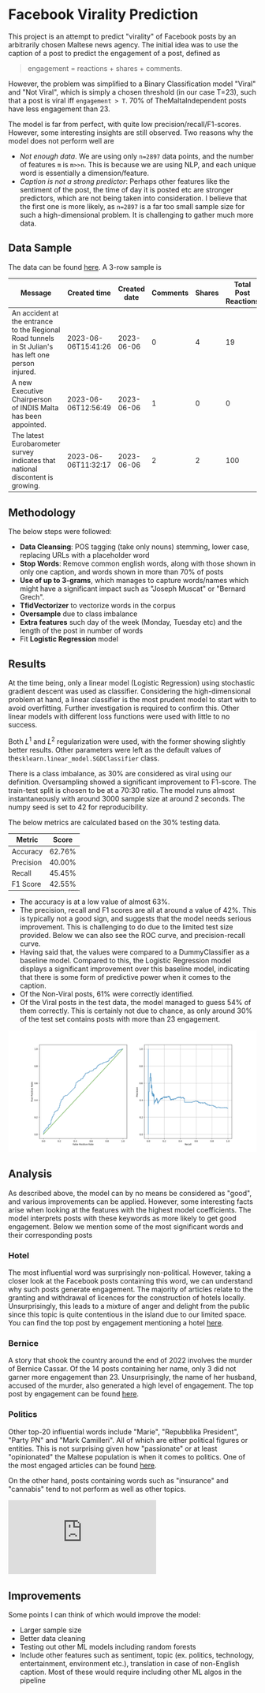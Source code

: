 # Facebook Virality Prediction

This project is an attempt to predict "virality" of Facebook posts by an arbitrarily chosen Maltese news agency. The initial idea was to use the caption of a post to predict the engagement of a post, defined as

> engagement = reactions + shares + comments.

However, the problem was simplified to a Binary Classification model "Viral" and "Not Viral", which is simply a chosen threshold (in our case T=23), such that a post is viral iff `engagement > T`. 70% of TheMaltaIndependent posts have less engagement than 23. 

The model is far from perfect, with quite low precision/recall/F1-scores. However, some interesting insights are still observed. Two reasons why the model does not perform well are
- *Not enough data*. We are using only `n=2897` data points, and the number of features `m` is `m>>n`. This is because we are using NLP, and each unique word is essentially a dimension/feature.
- *Caption is not a strong predictor*: Perhaps other features like the sentiment of the post, the time of day it is posted etc are stronger predictors, which are not being taken into consideration. 
I believe that the first one is more likely, as `n=2897` is a far too small sample size for such a high-dimensional problem. It is challenging to gather much more data. 
## Data Sample
The data can be found [here](https://docs.google.com/spreadsheets/d/1mGNZX6qb7hMnKa9va_cyTjJm-B9RGV225U_JzEZryHw/edit#gid=0). A 3-row sample is

| Message                                                                                              | Created time             | Created date | Comments | Shares | Total Post Reactions | tot_engagement | engagement |
|------------------------------------------------------------------------------------------------------|--------------------------|--------------|----------|--------|----------------------|----------------|------------|
| An accident at the entrance to the Regional Road tunnels in St Julian's has left one person injured. | 2023-06-06T15:41:26 |   2023-06-06 |        0 |      4 |                   19 |             23 |          0 |
| A new Executive Chairperson of INDIS Malta has been appointed.                                       | 2023-06-06T12:56:49 |   2023-06-06 |        1 |      0 |                    0 |              1 |          0 |
| The latest Eurobarometer survey indicates that national discontent is growing.                       | 2023-06-06T11:32:17 |   2023-06-06 |        2 |      2 |                   100 |             104 |          1 |

## Methodology
The below steps were followed:
- **Data Cleansing**: POS tagging (take only nouns) stemming, lower case, replacing URLs with a placeholder word
- **Stop Words**: Remove common english words, along with those shown in only one caption, and words shown in more than 70% of posts
- **Use of up to 3-grams**, which manages to capture words/names which might have a significant impact such as "Joseph Muscat" or "Bernard Grech".
- **TfidVectorizer** to vectorize words in the corpus
-  **Oversample** due to class imbalance
- **Extra features** such day of the week (Monday, Tuesday etc) and the length of the post in number of words
- Fit **Logistic Regression** model

## Results
At the time being, only a linear model (Logistic Regression) using stochastic gradient descent was used as classifier. Considering the high-dimensional problem at hand, a linear classifier is the most prudent model to start with to avoid overfitting. Further investigation is required to confirm this. Other linear models with different loss functions were used with little to no success. 

Both $L^1$ and $L^2$ regularization were used, with the former showing slightly better results. Other parameters were left as the default values of the`sklearn.linear_model.SGDClassifier` class.

There is a class imbalance, as 30% are considered as viral using our definition. Oversampling showed a significant improvement to F1-score. The train-test split is chosen to be at a 70:30 ratio. The model runs almost instantaneously with around 3000 sample size at around 2 seconds. The numpy seed is set to 42 for reproducibility.

The below metrics are calculated based on the 30% testing data.

| Metric | Score  |
|--|--------|
| Accuracy | 62.76% |
| Precision | 40.00% |
| Recall | 45.45% |
| F1 Score | 42.55% |

- The accuracy is at a low value of almost 63%.
- The precision, recall and F1 scores are all at around a value of 42%. This is typically not a good sign, and suggests that the model needs serious improvement. This is challenging to do due to the limited test size provided. Below we can also see the ROC curve, and precision-recall curve. 
- Having said that, the values were compared to a DummyClassifier as a baseline model. Compared to this, the Logistic Regression model displays a significant improvement over this baseline model, indicating that there is some form of predictive power when it comes to the caption.
- Of the Non-Viral posts, 61% were correctly identified.
- Of the Viral posts in the test data, the model managed to guess 54% of them correctly. This is certainly not due to chance, as only around 30% of the test set contains posts with more than 23 engagement. 

![ROC Curve](https://github.com/DylanZammit/Facebook-Virality-Predictor/blob/master/img/ROC.png?raw=true)

## Analysis
As described above, the model can by no means be considered as "good", and various improvements can be applied. However, some interesting facts arise when looking at the features with the highest model coefficients. The model interprets posts with these keywords as more likely to get good engagement. Below we mention some of the most significant words and their corresponding posts 
### Hotel 
The most influential word was surprisingly non-political. However, taking a closer look at the Facebook posts containing this word, we can understand why such posts generate engagement. The majority of articles relate to the granting and withdrawal of licences for the construction of hotels locally. Unsurprisingly, this leads to a mixture of anger and delight from the public since this topic is quite contentious in the island due to our limited space. You can find the top post by engagement mentioning a hotel [here](https://www.facebook.com/597379732408318/posts/563235669156058).
### Bernice
A story that shook the country around the end of 2022 involves the murder of Bernice Cassar. Of the 14 posts containing her name, only 3 did not garner more engagement than 23. Unsurprisingly, the name of her husband, accused of the murder, also generated a high level of engagement. The top post by engagement can be found [here](https://www.facebook.com/597379732408318/posts/590912169721741).
### Politics
Other top-20 influential words include "Marie", "Repubblika President", "Party PN" and "Mark Camilleri". All of which are either political figures or entities. This is not surprising given how "passionate" or at least "opinionated" the Maltese population is when it comes to politics. One of the most engaged articles can be found [here](https://www.facebook.com/597379732408318/videos/573250945002185).

On the other hand, posts containing words such as "insurance" and "cannabis" tend to not perform as well as other topics.

![analysis](https://github.com/DylanZammit/Facebook-Virality-Predictor/blob/master/img/Influential_Words.pdf?raw=true)

## Improvements
Some points I can think of which would improve the model:
- Larger sample size
- Better data cleaning
- Testing out other ML models including random forests
- Include other features such as sentiment, topic (ex. politics, technology, entertainment, environment etc.), translation in case of non-English caption. Most of these would require including other ML algos in the pipeline
